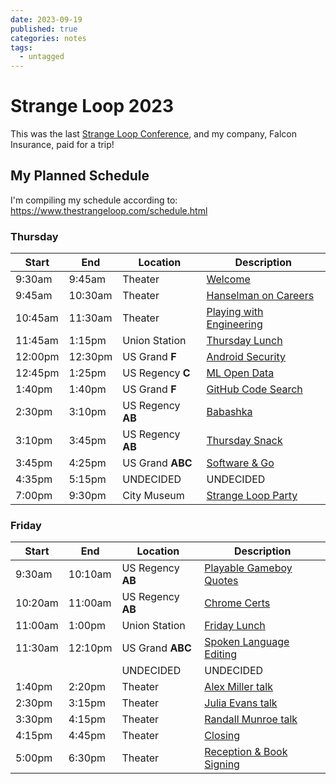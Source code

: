 ```yaml
---
date: 2023-09-19
published: true
categories: notes
tags:
  - untagged
---
```


Strange Loop 2023
===================
This was the last [Strange Loop Conference](https://www.thestrangeloop.com/), and my company, Falcon Insurance, paid for a trip!


My Planned Schedule
-------------------
I'm compiling my schedule according to: https://www.thestrangeloop.com/schedule.html

### Thursday
| Start   | End     | Location          | Description                |
| ------- | ------- | ----------------  | -------------------------- |
|  9:30am |  9:45am | Theater           | [Welcome]                  |
|  9:45am | 10:30am | Theater           | [Hanselman on Careers]     |
| 10:45am | 11:30am | Theater           | [Playing with Engineering] |
| 11:45am |  1:15pm | Union Station     | [Thursday Lunch]           |
| 12:00pm | 12:30pm | US Grand **F**    | [Android Security]         |
| 12:45pm |  1:25pm | US Regency **C**  | [ML Open Data]             |
|  1:40pm |  1:40pm | US Grand **F**    | [GitHub Code Search]       |
|  2:30pm |  3:10pm | US Regency **AB** | [Babashka]                 |
|  3:10pm |  3:45pm | US Regency **AB** | [Thursday Snack]           |
|  3:45pm |  4:25pm | US Grand **ABC**  | [Software & Go]            |
|  4:35pm |  5:15pm | UNDECIDED         | UNDECIDED                  |
|  7:00pm |  9:30pm | City Museum       | [Strange Loop Party]       |

### Friday
| Start   | End     | Location          | Description                |
| ------- | ------- | ----------------  | -------------------------- |
|  9:30am | 10:10am | US Regency **AB** | [Playable Gameboy Quotes]  |
| 10:20am | 11:00am | US Regency **AB** | [Chrome Certs]             |
| 11:00am |  1:00pm | Union Station     | [Friday Lunch]             |
| 11:30am | 12:10pm | US Grand **ABC**  | [Spoken Language Editing]  |
|         |         | UNDECIDED         | UNDECIDED                  |
|  1:40pm |  2:20pm | Theater           | [Alex Miller talk]         |
|  2:30pm |  3:15pm | Theater           | [Julia Evans talk]         |
|  3:30pm |  4:15pm | Theater           | [Randall Munroe talk]      |
|  4:15pm |  4:45pm | Theater           | [Closing]                  |
|  5:00pm |  6:30pm | Theater           | [Reception & Book Signing] |


[Welcome]: https://www.thestrangeloop.com/2023/welcome.html
[Hanselman on Careers]: https://www.thestrangeloop.com/2023/how-to-build-a-meaningful-career.html
[Playing with Engineering]: https://www.thestrangeloop.com/2023/playing-with-engineering.html
[Thursday Lunch]: https://www.thestrangeloop.com/2023/thursday-lunch.html
[Android Security]: https://www.thestrangeloop.com/2023/the-attacker-has-expensive-radio-equipment-but-your-android-phone-is-resilient.html
[ML Open Data]: https://www.thestrangeloop.com/2023/without-open-data-there-is-no-ethical-machine-learning.html
[GitHub Code Search]: https://www.thestrangeloop.com/2023/lessons-from-building-github-code-search.html
[Babashka]: https://www.thestrangeloop.com/2023/babashka-a-meta-circular-clojure-interpreter-for-the-command-line.html
[Thursday Snack]: https://www.thestrangeloop.com/2023/thursday-snack.html
[Software & Go]: https://www.thestrangeloop.com/2023/software-and-the-game-of-go.html
[Strange Loop Party]: https://www.thestrangeloop.com/2023/strange-loop-party.html
[Playable Gameboy Quotes]: https://www.thestrangeloop.com/2023/playable-quotes-for-game-boy-games.html
[Friday Lunch]: https://www.thestrangeloop.com/2023/friday-lunch.html
[Alex Miller talk]: https://www.thestrangeloop.com/2023/a-long-strange-loop.html
[Julia Evans talk]: https://www.thestrangeloop.com/2023/how-to-make-hard-things-easy.html
[Randall Munroe talk]: https://www.thestrangeloop.com/2023/drawing-comics-at-work.html
[Closing]: https://www.thestrangeloop.com/2023/closing.html
[Reception & Book Signing]: https://www.thestrangeloop.com/2023/closing-reception-and-signing.html
[Chrome Certs]: https://www.thestrangeloop.com/2023/didnt-chrome-already-have-a-root-store.html
[Spoken Language Editing]: https://www.thestrangeloop.com/2023/cursorless-a-spoken-language-for-editing-code.html
